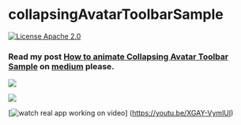 # collapsingAvatarToolbarSample

[![License Apache 2.0](https://img.shields.io/badge/License-Apache%202.0-blue.svg?style=true)](http://www.apache.org/licenses/LICENSE-2.0)


### Read my post [How to animate Collapsing Avatar Toolbar Sample](https://medium.com/@anatoliy8827/how-to-animate-collapsing-avatar-toolbar-sample-f3f37ab6c35e) on [medium](https://medium.com) please.

![](https://github.com/SergeyBurlaka/CollapsingAvatarToolbarSample/blob/develop/art/beil_gif_14m_cropped.gif)

![](https://github.com/SergeyBurlaka/CollapsingAvatarToolbarSample/blob/develop/art/ledger_gif_15M_cropped.gif)

[![watch real app working on video](https://github.com/SergeyBurlaka/CollapsingAvatarToolbarSample/blob/develop/art/3a44044605.jpg)]
(https://youtu.be/XGAY-VymlUI)
 
  



